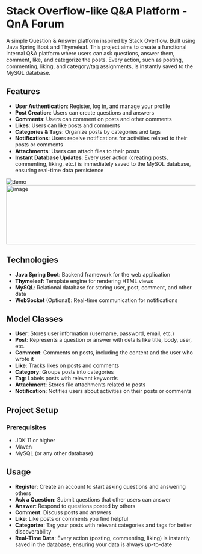 # Stack Overflow-like Q&A Platform - QnA Forum

A simple Question & Answer platform inspired by Stack Overflow. Built using Java Spring Boot and Thymeleaf. This project aims to create a functional internal Q&A platform where users can ask questions, answer them, comment, like, and categorize the posts. Every action, such as posting, commenting, liking, and category/tag assignments, is instantly saved to the MySQL database.

## Features

- **User Authentication**: Register, log in, and manage your profile
- **Post Creation**: Users can create questions and answers
- **Comments**: Users can comment on posts and other comments
- **Likes**: Users can like posts and comments
- **Categories & Tags**: Organize posts by categories and tags
- **Notifications**: Users receive notifications for activities related to their posts or comments
- **Attachments**: Users can attach files to their posts
- **Instant Database Updates**: Every user action (creating posts, commenting, liking, etc.) is immediately saved to the MySQL database, ensuring real-time data persistence

![demo](https://github.com/user-attachments/assets/67dbe30d-5b84-434e-8688-a560ec8dbb76)
<img width="696" height="157" alt="image" src="https://github.com/user-attachments/assets/9debda79-1567-45f8-80f8-6d42fdb09c35" />


## Technologies

- **Java Spring Boot**: Backend framework for the web application
- **Thymeleaf**: Template engine for rendering HTML views
- **MySQL**: Relational database for storing user, post, comment, and other data
- **WebSocket** (Optional): Real-time communication for notifications

## Model Classes

- **User**: Stores user information (username, password, email, etc.)
- **Post**: Represents a question or answer with details like title, body, user, etc.
- **Comment**: Comments on posts, including the content and the user who wrote it
- **Like**: Tracks likes on posts and comments
- **Category**: Groups posts into categories
- **Tag**: Labels posts with relevant keywords
- **Attachment**: Stores file attachments related to posts
- **Notification**: Notifies users about activities on their posts or comments

## Project Setup

### Prerequisites

- JDK 11 or higher
- Maven
- MySQL (or any other database)

## Usage

- **Register**: Create an account to start asking questions and answering others
- **Ask a Question**: Submit questions that other users can answer
- **Answer**: Respond to questions posted by others
- **Comment**: Discuss posts and answers
- **Like**: Like posts or comments you find helpful
- **Categorize**: Tag your posts with relevant categories and tags for better discoverability
- **Real-Time Data**: Every action (posting, commenting, liking) is instantly saved in the database, ensuring your data is always up-to-date
